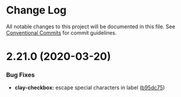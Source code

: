 # Change Log

All notable changes to this project will be documented in this file.
See [Conventional Commits](https://conventionalcommits.org) for commit guidelines.

# 2.21.0 (2020-03-20)


### Bug Fixes

* **clay-checkbox:** escape special characters in label ([b95dc75](https://github.com/liferay/clay/tree/master/packages/clay-checkbox/commit/b95dc75))
